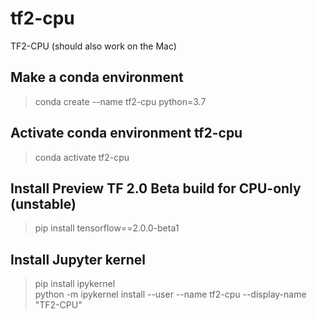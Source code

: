 # tf2-cpu
TF2-CPU   (should also work on the Mac)


## Make a conda environment

> conda create --name tf2-cpu python=3.7

## Activate conda environment tf2-cpu
> conda activate tf2-cpu


## Install Preview TF 2.0 Beta build for CPU-only (unstable)
> pip install tensorflow==2.0.0-beta1


## Install Jupyter kernel
> pip install ipykernel <br>
> python -m ipykernel install --user --name tf2-cpu --display-name "TF2-CPU"

